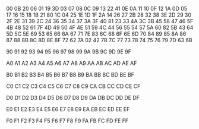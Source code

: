 00
0B 20
06
01 19 3D
03
07 08
0C
09 13 22 41
0E
0A 11
10
0F 12 1A
0D
05 17
16
15 18 1B 21 80
1C
04 25
1E
1D 1F 2A
14
26 27
2B
28 32 38 3E
2D
29 30
2F
2E 31 39
2C
24 36
35
34 37 3A 3F 40 81
23
33 4A
3C
3B 45 58
47
46 5F
4B
48 52 61 7F
4D
49 50
4F
4E 51 59
4C
44 56
55
54 57 5A 60 82
5B
43 64
5D
5C 5E 69
53
65 66
6A
67 71 7E 83
6C
68 6F
6E
6D 70 84
89
85 8A
86
87 88 8B 8C 8D 8E 8F
72
62 7A
02
42 7B 7C
77
73 78
74
75 76 79 7D
63
6B

90
91
92
93
94
95
96
97
98
99
9A
9B
9C
9D
9E
9F

A0
A1
A2
A3
A4
A5
A6
A7
A8
A9
AA
AB
AC
AD
AE
AF

B0
B1
B2
B3
B4
B5
B6
B7
B8
B9
BA
BB
BC
BD
BE
BF

C0
C1
C2
C3
C4
C5
C6
C7
C8
C9
CA
CB
CC
CD
CE
CF

D0
D1
D2
D3
D4
D5
D6
D7
D8
D9
DA
DB
DC
DD
DE
DF

E0
E1
E2
E3
E4
E5
E6
E7
E8
E9
EA
EB
EC
ED
EE
EF

F0
F1
F2
F3
F4
F5
F6
F7
F8
F9
FA
FB
FC
FD
FE
FF

